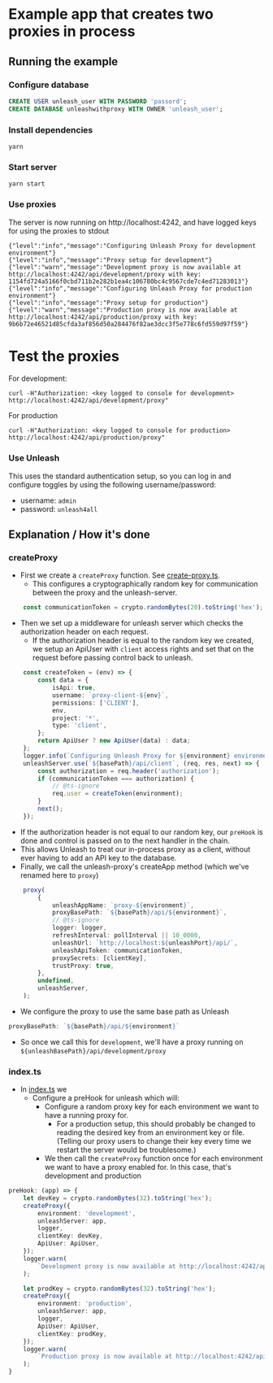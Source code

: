 # Example app that creates two proxies in process



## Running the example

### Configure database
```sql
CREATE USER unleash_user WITH PASSWORD 'passord';
CREATE DATABASE unleashwithproxy WITH OWNER 'unleash_user';
```

### Install dependencies
```shell
yarn
```

### Start server
```shell
yarn start
```

### Use proxies

The server is now running on http://localhost:4242, and have logged keys for using the proxies to stdout
```shell
{"level":"info","message":"Configuring Unleash Proxy for development environment"}
{"level":"info","message":"Proxy setup for development"}
{"level":"warn","message":"Development proxy is now available at http://localhost:4242/api/development/proxy with key: 1154fd724a5166f0cbd711b2e282b1ea4c106780bc4c9567cde7c4ed71283013"}
{"level":"info","message":"Configuring Unleash Proxy for production environment"}
{"level":"info","message":"Proxy setup for production"}
{"level":"warn","message":"Production proxy is now available at http://localhost:4242/api/production/proxy with key: 9b6b72e46521d85cfda3af856d50a284476f82ae3dcc3f5e778c6fd559d97f59"}

```

# Test the proxies

For development:
```shell
curl -H"Authorization: <key logged to console for development> http://localhost:4242/api/development/proxy"
```

For production
```shell
curl -H"Authorization: <key logged to console for production> http://localhost:4242/api/production/proxy"
```


### Use Unleash
 
This uses the standard authentication setup, so you can log in and configure toggles by using the following username/password:

- username: `admin`
- password: `unleash4all`



## Explanation / How it's done

### createProxy
- First we create a `createProxy` function. See [create-proxy.ts](./src/create-proxy.ts).
    - This configures a cryptographically random key for communication between the proxy and the unleash-server.
```typescript
    const communicationToken = crypto.randomBytes(20).toString('hex');
```

- Then we set up a middleware for unleash server which checks the authorization header on each request.
    - If the authorization header is equal to the random key we created,
      we setup an ApiUser with `client` access rights and set that on the request before passing control back to unleash.

```typescript
    const createToken = (env) => {
        const data = {
            isApi: true,
            username: `proxy-client-${env}`,
            permissions: ['CLIENT'],
            env,
            project: '*',
            type: 'client',
        };
        return ApiUser ? new ApiUser(data) : data;
    };
    logger.info(`Configuring Unleash Proxy for ${environment} environment`);
    unleashServer.use(`${basePath}/api/client`, (req, res, next) => {
        const authorization = req.header('authorization');
        if (communicationToken === authorization) {
            // @ts-ignore
            req.user = createToken(environment);
        }
        next();
    });
```
- If the authorization header is not equal to our random key, our `preHook` is done and control is passed on to the next handler in the chain.
- This allows Unleash to treat our in-process proxy as a client, without ever having to add an API key to the database.
- Finally, we call the unleash-proxy's createApp method (which we've renamed here to `proxy`)

```typescript
    proxy(
        {
            unleashAppName: `proxy-${environment}`,
            proxyBasePath: `${basePath}/api/${environment}`,
            // @ts-ignore
            logger: logger,
            refreshInterval: pollInterval || 10_0000,
            unleashUrl: `http://localhost:${unleashPort}/api/`,
            unleashApiToken: communicationToken,
            proxySecrets: [clientKey],
            trustProxy: true,
        },
        undefined,
        unleashServer,
    );
```

- We configure the proxy to use the same base path as Unleash
```typescript
proxyBasePath: `${basePath}/api/${environment}`
```
- So once we call this for `development`, we'll have a proxy running on `${unleashBasePath}/api/development/proxy`

### index.ts
- In [index.ts](./src/index.ts) we
    - Configure a preHook for unleash which will:
        - Configure a random proxy key for each environment we want to have a running proxy for.
            - For a production setup, this should probably be changed to reading the desired key from an environment key or file. (Telling our proxy users to change their key every time we restart the server would be troublesome.)
        - We then call the `createProxy` function once for each environment we want to have a proxy enabled for. In this case, that's development and production
```typescript
preHook: (app) => {
    let devKey = crypto.randomBytes(32).toString('hex');
    createProxy({
        environment: 'development',
        unleashServer: app,
        logger,
        clientKey: devKey,
        ApiUser: ApiUser,
    });
    logger.warn(
        `Development proxy is now available at http://localhost:4242/api/development/proxy with key: ${devKey}`,
    );

    let prodKey = crypto.randomBytes(32).toString('hex');
    createProxy({
        environment: 'production',
        unleashServer: app,
        logger,
        ApiUser: ApiUser,
        clientKey: prodKey,
    });
    logger.warn(
        `Production proxy is now available at http://localhost:4242/api/development/proxy with key: ${prodKey}`,
    );
}
```


